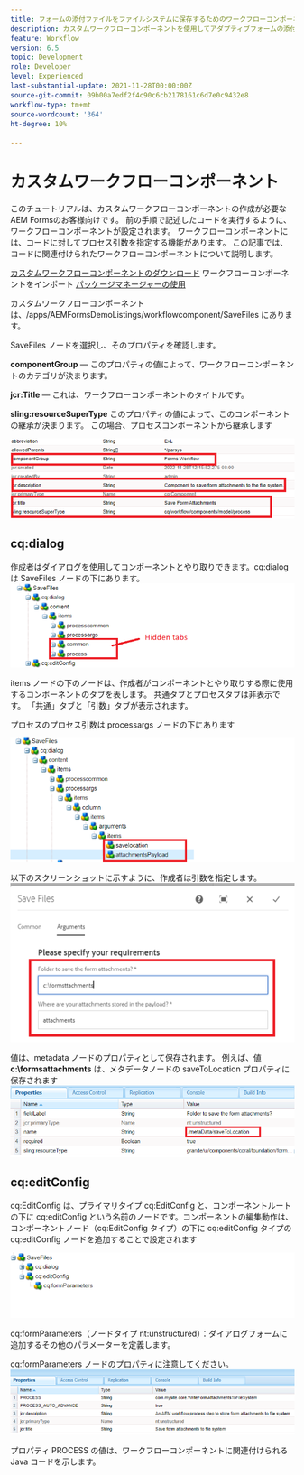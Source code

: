 ```yaml
---
title: フォームの添付ファイルをファイルシステムに保存するためのワークフローコンポーネントを作成する
description: カスタムワークフローコンポーネントを使用してアダプティブフォームの添付ファイルをファイルシステムに書き込む
feature: Workflow
version: 6.5
topic: Development
role: Developer
level: Experienced
last-substantial-update: 2021-11-28T00:00:00Z
source-git-commit: 09b00a7edf2f4c90c6cb2178161c6d7e0c9432e8
workflow-type: tm+mt
source-wordcount: '364'
ht-degree: 10%

---
```


# カスタムワークフローコンポーネント

このチュートリアルは、カスタムワークフローコンポーネントの作成が必要なAEM Formsのお客様向けです。 前の手順で記述したコードを実行するように、ワークフローコンポーネントが設定されます。 ワークフローコンポーネントには、コードに対してプロセス引数を指定する機能があります。 この記事では、コードに関連付けられたワークフローコンポーネントについて説明します。


[カスタムワークフローコンポーネントのダウンロード](assets/saveFiles.zip)
ワークフローコンポーネントをインポート [パッケージマネージャーの使用](http://localhost:4502/crx/packmgr/index.jsp)

カスタムワークフローコンポーネントは、/apps/AEMFormsDemoListings/workflowcomponent/SaveFiles にあります。

SaveFiles ノードを選択し、そのプロパティを確認します。

**componentGroup**  — このプロパティの値によって、ワークフローコンポーネントのカテゴリが決まります。

**jcr:Title**  — これは、ワークフローコンポーネントのタイトルです。

**sling:resourceSuperType** このプロパティの値によって、このコンポーネントの継承が決まります。 この場合、プロセスコンポーネントから継承します


![component-properties](assets/component-properties1.png)

## cq:dialog

作成者はダイアログを使用してコンポーネントとやり取りできます。cq:dialog は SaveFiles ノードの下にあります。
![cq-dialog](assets/cq-dialog.png)

items ノードの下のノードは、作成者がコンポーネントとやり取りする際に使用するコンポーネントのタブを表します。 共通タブとプロセスタブは非表示です。 「共通」タブと「引数」タブが表示されます。

プロセスのプロセス引数は processargs ノードの下にあります

![process-args](assets/process-arguments.png)

以下のスクリーンショットに示すように、作成者は引数を指定します。
![workflow-component](assets/custom-workflow-component.png)

値は、metadata ノードのプロパティとして保存されます。 例えば、値 **c:\formsattachments** は、メタデータノードの saveToLocation プロパティに保存されます
![save-location](assets/save-to-location.png)

## cq:editConfig

cq:EditConfig は、プライマリタイプ cq:EditConfig と、コンポーネントルートの下に cq:editConfig という名前のノードです。コンポーネントの編集動作は、コンポーネントノード（cq:EditConfig タイプ）の下に cq:editConfig タイプの cq:editConfig ノードを追加することで設定されます

![edit-config](assets/cq-edit-config.png)

cq:formParameters（ノードタイプ nt:unstructured）：ダイアログフォームに追加するその他のパラメーターを定義します。


cq:formParameters ノードのプロパティに注意してください。
![from-parameters-properties](assets/form-parameters-properties.png)

プロパティ PROCESS の値は、ワークフローコンポーネントに関連付けられる Java コードを示します。






